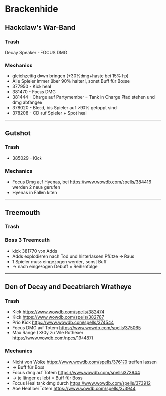 # Brackenhide
##  Hackclaw's War-Band
### Trash
Decay Speaker - FOCUS DMG

### Mechanics
- gleichzeitig down bringen (+30%dmg+haste bei 15% hp)
- Alle Spieler immer über 90% halten!, sonst Buff für Bosse
- 377950 - Kick heal
- 381470 - Focus DMG
- 381444 - Charge auf Partymember = Tank in Charge Pfad stehen und dmg abfangen
- 378020 - Bleed, bis Spieler auf >90% getoppt sind
- 378208 - CD auf Spieler + Spot heal

-------------

## Gutshot
### Trash
- 385029 - Kick

### Mechanics
- Focus Dmg auf Hyenas, bei https://www.wowdb.com/spells/384416 werden 2 neue gerufen
- Hyenas in Fallen kiten

-------------

## Treemouth 
### Trash

### Boss 3 Treemouth 
- kick 381770 von Adds
- Adds explodieren nach Tod und hinterlassen Pfütze -> Raus
- 1 Spieler muss eingezogen werden, sonst Buff
- -> nach eingezogen Debuff  = Reihenfolge

-------------

## Den of Decay and Decatriarch Wratheye 
### Trash
- Kick https://www.wowdb.com/spells/382474
- Kick https://www.wowdb.com/spells/382787
- Prio Kick https://www.wowdb.com/spells/374544
- Focus DMG auf Totem https://www.wowdb.com/spells/375065
- Max Range (>30y zu Vile Rothexer https://www.wowdb.com/npcs/194487)

### Mechanics
 - Nicht von Wolke https://www.wowdb.com/spells/376170 treffen lassen
 - -> Buff für Boss
 - Focus dmg auf Totem https://www.wowdb.com/spells/373944 
 - -> je länger es lebt = Buff für Boss
 - Focus Heal tank dmg durch https://www.wowdb.com/spells/373912
 - Aoe Heal bei Totem https://www.wowdb.com/spells/373944